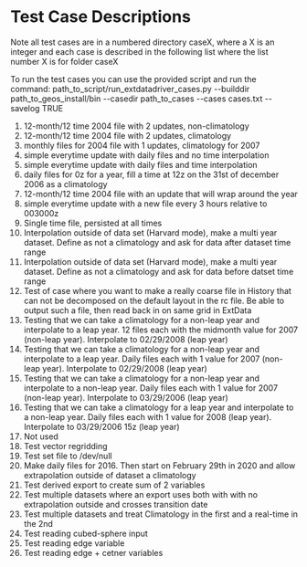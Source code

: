 # Test Case Descriptions

Note all test cases are in a numbered directory caseX, where a X is an integer and each case is described in the following list where the list number X is for folder caseX

To run the test cases you can use the provided script and run the command:
path_to_script/run_extdatadriver_cases.py --builddir path_to_geos_install/bin --casedir path_to_cases --cases cases.txt --savelog TRUE

1. 12-month/12 time 2004 file with 2 updates, non-climatology
2. 12-month/12 time 2004 file with 2 updates, climatology
3. monthly files for 2004 file with 1 updates, climatology for 2007
4. simple everytime update with daily files and no time interpolation
5. simple everytime update with daily files and time interpolation
6. daily files for 0z for a year, fill a time at 12z on the 31st of december 2006 as a climatology
7. 12-month/12 time 2004 file with an update that will wrap around the year
8. simple everytime update with a new file every 3 hours relative to 003000z
9. Single time file, persisted at all times
10. Interpolation outside of data set (Harvard mode), make a multi year dataset. Define as not a climatology and ask for data after dataset time range
11. Interpolation outside of data set (Harvard mode), make a multi year dataset. Define as not a climatology and ask for data before datset time range
12. Test of case where you want to make a really coarse file in History that can not be decomposed on the default layout in the rc file. Be able to output such a file, then read back in on same grid in ExtData
13. Testing that we can take a climatology for a non-leap year and interpolate to a leap year. 12 files each with the midmonth value for 2007 (non-leap year). Interpolate to 02/29/2008 (leap year)
14. Testing that we can take a climatology for a non-leap year and interpolate to a leap year. Daily files each with 1 value for 2007 (non-leap year). Interpolate to 02/29/2008 (leap year)
15. Testing that we can take a climatology for a non-leap year and interpolate to a non-leap year. Daily files each with 1 value for 2007 (non-leap year). Interpolate to 03/29/2006 (leap year)
16. Testing that we can take a climatology for a leap year and interpolate to a non-leap year. Daily files each with 1 value for 2008 (leap year). Interpolate to 03/29/2006 15z (leap year)
17. Not used
18. Test vector regridding
19. Test set file to /dev/null
20. Make daily files for 2016. Then start on February 29th in 2020 and allow extrapolation outside of dataset a climatology
21. Test derived export to create sum of 2 variables
22. Test multiple datasets where an export uses both with with no extrapolation outside and crosses transition date
23. Test multiple datasets and treat Climatology in the first and a real-time in the 2nd
24. Test reading cubed-sphere input
25. Test reading edge variable
26. Test reading edge + cetner variables
